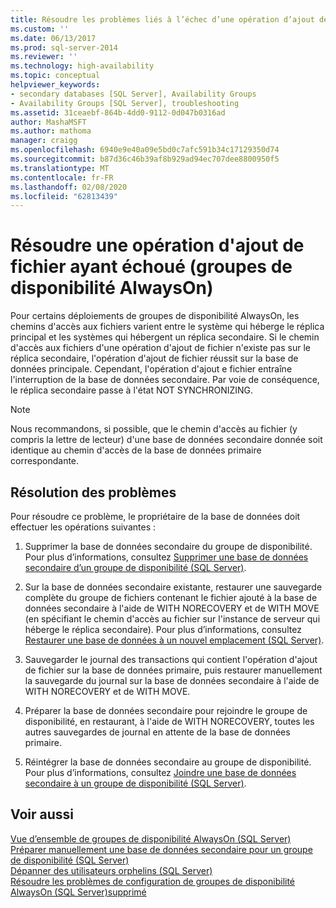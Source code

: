 ```yaml
---
title: Résoudre les problèmes liés à l’échec d’une opération d’ajout de fichier (groupes de disponibilité AlwaysOn) | Microsoft Docs
ms.custom: ''
ms.date: 06/13/2017
ms.prod: sql-server-2014
ms.reviewer: ''
ms.technology: high-availability
ms.topic: conceptual
helpviewer_keywords:
- secondary databases [SQL Server], Availability Groups
- Availability Groups [SQL Server], troubleshooting
ms.assetid: 31ceaebf-864b-4dd0-9112-0d047b0316ad
author: MashaMSFT
ms.author: mathoma
manager: craigg
ms.openlocfilehash: 6940e9e40a09e5bd0c7afc591b34c17129350d74
ms.sourcegitcommit: b87d36c46b39af8b929ad94ec707dee8800950f5
ms.translationtype: MT
ms.contentlocale: fr-FR
ms.lasthandoff: 02/08/2020
ms.locfileid: "62813439"
---
```

# <a name="troubleshoot-a-failed-add-file-operation-alwayson-availability-groups"></a>Résoudre une opération d'ajout de fichier ayant échoué (groupes de disponibilité AlwaysOn)
  Pour certains déploiements de groupes de disponibilité AlwaysOn, les chemins d'accès aux fichiers varient entre le système qui héberge le réplica principal et les systèmes qui hébergent un réplica secondaire. Si le chemin d'accès aux fichiers d'une opération d'ajout de fichier n'existe pas sur le réplica secondaire, l'opération d'ajout de fichier réussit sur la base de données principale. Cependant, l'opération d'ajout e fichier entraîne l'interruption de la base de données secondaire. Par voie de conséquence, le réplica secondaire passe à l'état NOT SYNCHRONIZING.  
  
> [!NOTE]  
>  Nous recommandons, si possible, que le chemin d'accès au fichier (y compris la lettre de lecteur) d'une base de données secondaire donnée soit identique au chemin d'accès de la base de données primaire correspondante.  
  
## <a name="problem-resolution"></a>Résolution des problèmes  
 Pour résoudre ce problème, le propriétaire de la base de données doit effectuer les opérations suivantes :  
  
1.  Supprimer la base de données secondaire du groupe de disponibilité. Pour plus d’informations, consultez [Supprimer une base de données secondaire d’un groupe de disponibilité &#40;SQL Server&#41;](remove-a-secondary-database-from-an-availability-group-sql-server.md).  
  
2.  Sur la base de données secondaire existante, restaurer une sauvegarde complète du groupe de fichiers contenant le fichier ajouté à la base de données secondaire à l'aide de WITH NORECOVERY et de WITH MOVE (en spécifiant le chemin d'accès au fichier sur l'instance de serveur qui héberge le réplica secondaire). Pour plus d’informations, consultez [Restaurer une base de données à un nouvel emplacement &#40;SQL Server&#41;](../../../relational-databases/backup-restore/restore-a-database-to-a-new-location-sql-server.md).  
  
3.  Sauvegarder le journal des transactions qui contient l'opération d'ajout de fichier sur la base de données primaire, puis restaurer manuellement la sauvegarde du journal sur la base de données secondaire à l'aide de WITH NORECOVERY et de WITH MOVE.  
  
4.  Préparer la base de données secondaire pour rejoindre le groupe de disponibilité, en restaurant, à l'aide de WITH NORECOVERY, toutes les autres sauvegardes de journal en attente de la base de données primaire.  
  
5.  Réintégrer la base de données secondaire au groupe de disponibilité. Pour plus d’informations, consultez [Joindre une base de données secondaire à un groupe de disponibilité &#40;SQL Server&#41;](join-a-secondary-database-to-an-availability-group-sql-server.md).  
  
## <a name="see-also"></a>Voir aussi  
 [Vue d’ensemble de groupes de disponibilité AlwaysOn &#40;SQL Server&#41;](overview-of-always-on-availability-groups-sql-server.md)   
 [Préparer manuellement une base de données secondaire pour un groupe de disponibilité &#40;SQL Server&#41;](manually-prepare-a-secondary-database-for-an-availability-group-sql-server.md)   
 [Dépanner des utilisateurs orphelins &#40;SQL Server&#41;](../../../sql-server/failover-clusters/troubleshoot-orphaned-users-sql-server.md)   
 [Résoudre les problèmes de configuration de groupes de disponibilité AlwaysOn &#40;SQL Server&#41;supprimé](troubleshoot-always-on-availability-groups-configuration-sql-server.md)  
  
  
